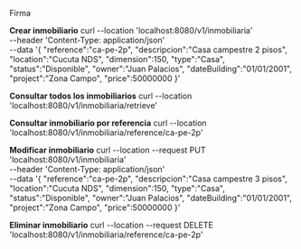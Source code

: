 Firma

**Crear inmobiliario**
curl --location 'localhost:8080/v1/inmobiliaria' \
--header 'Content-Type: application/json' \
--data '{
    "reference":"ca-pe-2p",
    "descripcion":"Casa campestre 2 pisos",
    "location":"Cucuta NDS",
    "dimension":150,
    "type":"Casa",
    "status":"Disponible",
    "owner":"Juan Palacios",
    "dateBuilding":"01/01/2001",
    "project":"Zona Campo",
    "price":50000000
}'

**Consultar todos los inmobiliarios**
curl --location 'localhost:8080/v1/inmobiliaria/retrieve'

**Consultar inmobiliario por referencia**
curl --location 'localhost:8080/v1/inmobiliaria/reference/ca-pe-2p'

**Modificar inmobiliario**
curl --location --request PUT 'localhost:8080/v1/inmobiliaria' \
--header 'Content-Type: application/json' \
--data '{
    "reference":"ca-pe-2p",
    "descripcion":"Casa campestre 3 pisos",
    "location":"Cucuta NDS",
    "dimension":150,
    "type":"Casa",
    "status":"Disponible",
    "owner":"Juan Palacios",
    "dateBuilding":"01/01/2001",
    "project":"Zona Campo",
    "price":50000000
}'

**Eliminar inmobiliario**
curl --location --request DELETE 'localhost:8080/v1/inmobiliaria/reference/ca-pe-2p'
